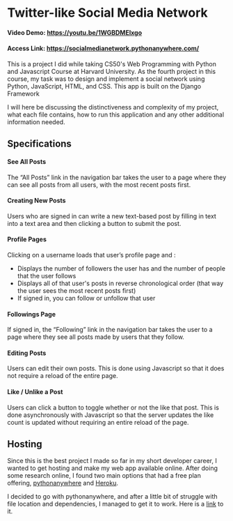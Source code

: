 # Twitter-like Social Media Network

#### Video Demo: <https://youtu.be/1WGBDMElxgo>

#### Access Link: <https://socialmedianetwork.pythonanywhere.com/>

This is a project I did while taking CS50's Web Programming with Python and Javascript Course at Harvard University.
As the fourth project in this course, my task was to design and implement a social network using Python, JavaScript, HTML, and CSS. This app is built on the Django Framework

I will here be discussing the distinctiveness and complexity of my project, what each file contains, how to run this application and any other additional information needed.

## Specifications

#### See All Posts

The “All Posts” link in the navigation bar takes the user to a page where they can see all posts from all users, with the most recent posts first.

#### Creating New Posts

Users who are signed in can write a new text-based post by filling in text into a text area and then clicking a button to submit the post.

#### Profile Pages

Clicking on a username loads that user’s profile page and :

-   Displays the number of followers the user has and the number of people that the user follows
-   Displays all of that user's posts in reverse chronological order (that way the user sees the most recent posts first)
-   If signed in, you can follow or unfollow that user

#### Followings Page

If signed in, the “Following” link in the navigation bar takes the user to a page where they see all posts made by users that they follow.

#### Editing Posts

Users can edit their own posts. This is done using Javascript so that it does not require a reload of the entire page.

#### Like / Unlike a Post

Users can click a button to toggle whether or not the like that post. This is done asynchronously with Javascript so that the server updates the like count is updated without requiring an entire reload of the page.

## Hosting

Since this is the best project I made so far in my short developer career, I wanted to get hosting and make my web app available online.
After doing some research online, I found two main options that had a free plan offering, [pythonanywhere](https://www.pythonanywhere.com/) and [Heroku](https://www.heroku.com/).

I decided to go with pythonanywhere, and after a little bit of struggle with file location and dependencies, I managed to get it to work.
Here is a [link](https://socialmedianetwork.pythonanywhere.com/) to it.
